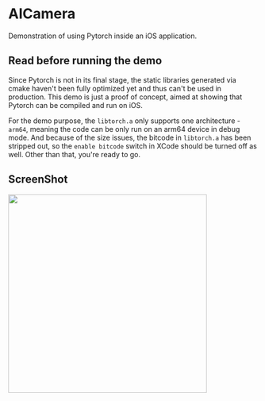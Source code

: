 # AICamera
Demonstration of using Pytorch inside an iOS application.

## Read before running the demo

Since Pytorch is not in its final stage, the static libraries generated via cmake haven't been fully optimized yet and thus can't be used in production. This demo is just a proof of concept, aimed at showing that Pytorch can be compiled and run on iOS.

For the demo purpose, the `libtorch.a` only supports one architecture - `arm64`, meaning the code can be only run on an arm64 device in debug mode. And because of the size issues, the bitcode in `libtorch.a` has been stripped out, so the `enable bitcode` switch in XCode should be turned off as well. Other than that, you're ready to go.

## ScreenShot

<img src="./aicamera.gif" width="400">

